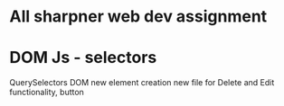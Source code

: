 # All sharpner web dev assignment
# DOM Js - selectors
 QuerySelectors 
 DOM new element creation
 new file for Delete and Edit functionality, button 
 